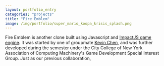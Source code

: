 ```yaml
---
layout: portfolio_entry
categories: "projects"
title: "Fire Emblem"
image: /img/portfolio/super_mario_koopa_krisis_splash.png
---
```


Fire Emblem is another clone built using Javascript and <a href="http://impactjs.com">ImpactJS game engine</a>. It was started by one of groupmate <a href="http://chessmasterhong.github.io">Kevin Chen</a>, and was further developed during the semester under the City College of New York Association of Computing Machinery's Game Development Special Interest Group. Just as our previous collaboration, <a href="/blog/2014/05/02/firstproject.html">
